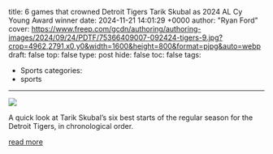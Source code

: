 title: 6 games that crowned Detroit Tigers Tarik Skubal as 2024 AL Cy Young Award winner
date: 2024-11-21 14:01:29 +0000
author: "Ryan Ford"
cover: https://www.freep.com/gcdn/authoring/authoring-images/2024/09/24/PDTF/75366409007-092424-tigers-9.jpg?crop=4962,2791,x0,y0&width=1600&height=800&format=pjpg&auto=webp
draft: false
top: false
type: post
hide: false
toc: false
tags:
  - Sports
categories:
  - sports
---

![](https://www.freep.com/gcdn/authoring/authoring-images/2024/09/24/PDTF/75366409007-092424-tigers-9.jpg?crop=4962,2791,x0,y0&width=1600&height=800&format=pjpg&auto=webp)

A quick look at Tarik Skubal’s six best starts of the regular season for the Detroit Tigers, in chronological order.

[read more](https://www.freep.com/story/sports/mlb/tigers/2024/11/21/tarik-skubal-6-games-that-defined-detroit-tigers-aces-cy-young-run/76466537007/)
